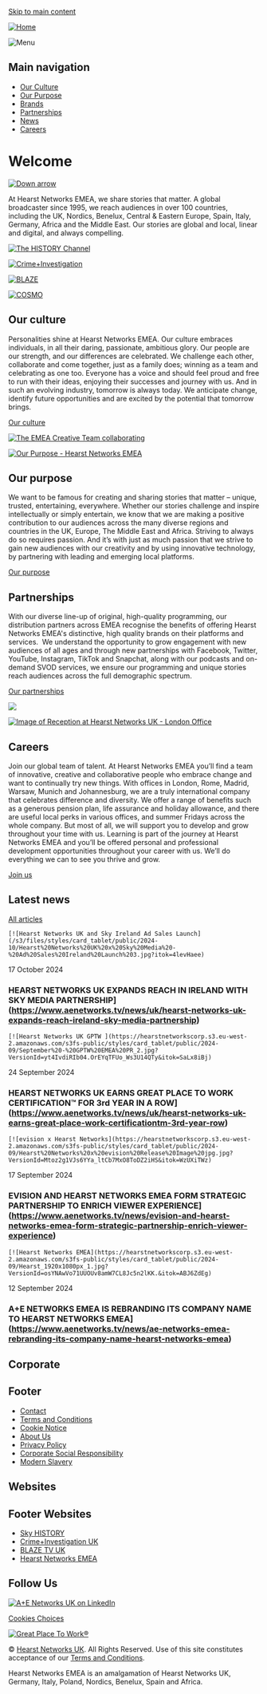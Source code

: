 [Skip to main content](#main-content)

[![Home](/themes/custom/hearstnetworksemea/images/logo.svg)](https://www.aenetworks.tv/ "Home")

![Menu](/themes/custom/hearstnetworksemea/images/icons/menu-light.svg)

Main navigation
---------------

* [Our Culture](https://www.aenetworks.tv/our-culture)
* [Our Purpose](https://www.aenetworks.tv/our-purpose)
* [Brands](https://www.aenetworks.tv/brands)
* [Partnerships](https://www.aenetworks.tv/partnerships)
* [News](https://www.aenetworks.tv/news)
* [Careers](https://www.aenetworks.tv/careers)

Welcome
=======

[![Down arrow](/themes/custom/hearstnetworksemea/images/icons/down-arrow.svg)](#main-page-content)

At Hearst Networks EMEA, we share stories that matter. A global broadcaster since 1995, we reach audiences in over 100 countries, including the UK, Nordics, Benelux, Central & Eastern Europe, Spain, Italy, Germany, Africa and the Middle East. Our stories are global and local, linear and digital, and always compelling.

[![The HISTORY Channel](https://hearstnetworkscorp.s3.eu-west-2.amazonaws.com/s3fs-public/styles/brand_logo/public/2023-03/history-channel.png?itok=32MAGar7)](https://www.aenetworks.tv/brands/history)

[![Crime+Investigation](https://hearstnetworkscorp.s3.eu-west-2.amazonaws.com/s3fs-public/styles/brand_logo/public/2022-07/crimeandinvestigation.png?itok=-VEI6SdA)](https://www.aenetworks.tv/brands/crimeandinvestigation)

[![BLAZE](https://hearstnetworkscorp.s3.eu-west-2.amazonaws.com/s3fs-public/styles/brand_logo/public/2022-07/blaze.png?itok=9Tq23UYE)](https://www.aenetworks.tv/brands/blaze)

[![COSMO](https://hearstnetworkscorp.s3.eu-west-2.amazonaws.com/s3fs-public/styles/brand_logo/public/2024-07/LOGO_COSMO_FondoBlanco%20new.png?VersionId=9KbPrNezQYqTwcS795R3dV11DbPWqA6p&itok=-1aGtkxH)](https://www.aenetworks.tv/brands/cosmo)

Our culture
-----------

Personalities shine at Hearst Networks EMEA. Our culture embraces individuals, in all their daring, passionate, ambitious glory. Our people are our strength, and our differences are celebrated. We challenge each other, collaborate and come together, just as a family does; winning as a team and celebrating as one too. Everyone has a voice and should feel proud and free to run with their ideas, enjoying their successes and journey with us. And in such an evolving industry, tomorrow is always today. We anticipate change, identify future opportunities and are excited by the potential that tomorrow brings.

[Our culture](https://www.aenetworks.tv/our-culture)

[![The EMEA Creative Team collaborating ](https://hearstnetworkscorp.s3.eu-west-2.amazonaws.com/s3fs-public/styles/battenberg_image/public/2024-04/PHOTOGRUL%20-%20A%2BE%20Networks%202048px-52.jpg?VersionId=C4Ii8TUeUwFj0nbbM_6vGjclrcI0Zsua&itok=bk1TECjn)](https://www.aenetworks.tv/our-culture)

[![Our Purpose - Hearst Networks EMEA](https://hearstnetworkscorp.s3.eu-west-2.amazonaws.com/s3fs-public/styles/battenberg_image/public/2024-02/History%27s_Greatest_Mysteries_2.jpg?VersionId=7JWUsnqErzpBnc1B.0QV7h8ZOFgbYRI5&itok=vPVdyaOp)](https://www.aenetworks.tv/our-purpose)

Our purpose
-----------

We want to be famous for creating and sharing stories that matter – unique, trusted, entertaining, everywhere. Whether our stories challenge and inspire intellectually or simply entertain, we know that we are making a positive contribution to our audiences across the many diverse regions and countries in the UK, Europe, The Middle East and Africa. Striving to always do so requires passion. And it’s with just as much passion that we strive to gain new audiences with our creativity and by using innovative technology, by partnering with leading and emerging local platforms.

[Our purpose](https://www.aenetworks.tv/our-purpose)

Partnerships
------------

With our diverse line-up of original, high-quality programming, our distribution partners across EMEA recognise the benefits of offering Hearst Networks EMEA's distinctive, high quality brands on their platforms and services.  We understand the opportunity to grow engagement with new audiences of all ages and through new partnerships with Facebook, Twitter, YouTube, Instagram, TikTok and Snapchat, along with our podcasts and on-demand SVOD services, we ensure our programming and unique stories reach audiences across the full demographic spectrum.

[Our partnerships](https://www.aenetworks.tv/partnerships)

[![](https://hearstnetworkscorp.s3.eu-west-2.amazonaws.com/s3fs-public/styles/battenberg_image/public/2024-05/Dean%40Wavelength_0.jpg?VersionId=rK7q_Rc1SgC9qd1.6pGZWstwKJF0rHIR&itok=KFdwlTly)](https://www.aenetworks.tv/partnerships)

[![Image of Reception at Hearst Networks UK - London Office](https://hearstnetworkscorp.s3.eu-west-2.amazonaws.com/s3fs-public/styles/battenberg_image/public/2024-09/London%20Reception.jpg?VersionId=3W7v76DsKgU7sk3iHYYRsJreKmw3IoWM&itok=O2WhZ_Kz)](https://www.aenetworks.tv/careers)

Careers
-------

Join our global team of talent. At Hearst Networks EMEA you’ll find a team of innovative, creative and collaborative people who embrace change and want to continually try new things. With offices in London, Rome, Madrid, Warsaw, Munich and Johannesburg, we are a truly international company that celebrates difference and diversity. We offer a range of benefits such as a generous pension plan, life assurance and holiday allowance, and there are useful local perks in various offices, and summer Fridays across the whole company. But most of all, we will support you to develop and grow throughout your time with us. Learning is part of the journey at Hearst Networks EMEA and you’ll be offered personal and professional development opportunities throughout your career with us. We’ll do everything we can to see you thrive and grow.

[Join us](https://www.aenetworks.tv/careers)

Latest news
-----------

[All articles](https://www.aenetworks.tv/news)

    [![Hearst Networks UK and Sky Ireland Ad Sales Launch](/s3/files/styles/card_tablet/public/2024-10/Hearst%20Networks%20UK%20x%20Sky%20Media%20-%20Ad%20Sales%20Ireland%20Launch%203.jpg?itok=4levHaee)

17 October 2024

### HEARST NETWORKS UK EXPANDS REACH IN IRELAND WITH SKY MEDIA PARTNERSHIP](https://www.aenetworks.tv/news/uk/hearst-networks-uk-expands-reach-ireland-sky-media-partnership)

    [![Hearst Networks UK GPTW ](https://hearstnetworkscorp.s3.eu-west-2.amazonaws.com/s3fs-public/styles/card_tablet/public/2024-09/September%20-%20GPTW%20EMEA%20PR_2.jpg?VersionId=yt4IvdiRIb04.OrEYqTFUo_Ws3U14QTy&itok=SaLx8iBj)

24 September 2024

### HEARST NETWORKS UK EARNS GREAT PLACE TO WORK CERTIFICATION™ FOR 3rd YEAR IN A ROW](https://www.aenetworks.tv/news/uk/hearst-networks-uk-earns-great-place-work-certificationtm-3rd-year-row)

    [![evision x Hearst Networks](https://hearstnetworkscorp.s3.eu-west-2.amazonaws.com/s3fs-public/styles/card_tablet/public/2024-09/Hearst%20Networks%20x%20evision%20Release%20Image%20jpg.jpg?VersionId=Mtoz2g1VJs6YYa_ltCb7MxO8ToDZ2iHS&itok=WzUXiTWz)

17 September 2024

### EVISION AND HEARST NETWORKS EMEA FORM STRATEGIC PARTNERSHIP TO ENRICH VIEWER EXPERIENCE](https://www.aenetworks.tv/news/evision-and-hearst-networks-emea-form-strategic-partnership-enrich-viewer-experience)

    [![Hearst Networks EMEA](https://hearstnetworkscorp.s3.eu-west-2.amazonaws.com/s3fs-public/styles/card_tablet/public/2024-09/Hearst_1920x1080px_1.jpg?VersionId=osYNAwVo71UUOUv8amW7CL8Jc5n2lKK.&itok=ABJ6ZdEg)

12 September 2024

### A+E NETWORKS EMEA IS REBRANDING ITS COMPANY NAME TO HEARST NETWORKS EMEA](https://www.aenetworks.tv/news/ae-networks-emea-rebranding-its-company-name-hearst-networks-emea)

Corporate
---------

Footer
------

* [Contact](https://www.aenetworks.tv/contact-us)
* [Terms and Conditions](https://www.aenetworks.tv/terms-and-conditions)
* [Cookie Notice](https://www.aenetworks.tv/cookie-notice)
* [About Us](https://www.aenetworks.tv/about-us)
* [Privacy Policy](https://www.aenetworks.tv/privacy-policy)
* [Corporate Social Responsibility](https://www.aenetworks.tv/csr)
* [Modern Slavery](https://www.aenetworks.tv/modern-slavery)

Websites
--------

Footer Websites
---------------

* [Sky HISTORY](https://history.co.uk/)
* [Crime+Investigation UK](https://crimeandinvestigation.co.uk/)
* [BLAZE TV UK](https://blaze.tv/)
* [Hearst Networks EMEA](https://www.aenetworks.tv/regions)

Follow Us
---------

[![A+E Networks UK on LinkedIn](/themes/custom/aenetworksemea/images/icons/linkedin.svg)](https://www.linkedin.com/company/aenetworksemea/)

[Cookies Choices](#)

[![Great Place To Work®](/themes/custom/aenetworksemea/images/aetn-gptw-footer.png)](https://www.aenetworks.tv/news/ae-networks-emea-earns-accreditation-great-place-work-certifiedtm-company)

© [Hearst Networks UK](https://www.hearstnetworks.com/). All Rights Reserved. Use of this site constitutes acceptance of our [Terms and Conditions](https://www.aenetworks.tv/terms-and-conditions).

Hearst Networks EMEA is an amalgamation of Hearst Networks UK, Germany, Italy, Poland, Nordics, Benelux, Spain and Africa.